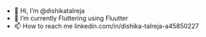 - 👋 Hi, I’m @dishikatalreja
- 🌱 I’m currently Fluttering using Fluutter
- 📫 How to reach me linkedin.com/in/dishika-talreja-a45850227

<!---
dishikatalreja/dishikatalreja is a ✨ special ✨ repository because its `README.md` (this file) appears on your GitHub profile.
You can click the Preview link to take a look at your changes.
--->
